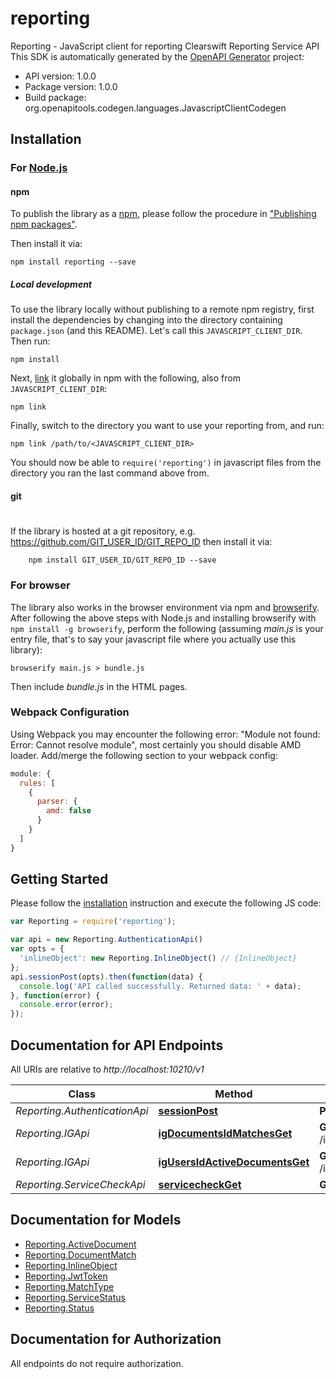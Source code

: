 # reporting

Reporting - JavaScript client for reporting
Clearswift Reporting Service API
This SDK is automatically generated by the [OpenAPI Generator](https://openapi-generator.tech) project:

- API version: 1.0.0
- Package version: 1.0.0
- Build package: org.openapitools.codegen.languages.JavascriptClientCodegen

## Installation

### For [Node.js](https://nodejs.org/)

#### npm

To publish the library as a [npm](https://www.npmjs.com/),
please follow the procedure in ["Publishing npm packages"](https://docs.npmjs.com/getting-started/publishing-npm-packages).

Then install it via:

```shell
npm install reporting --save
```

##### Local development

To use the library locally without publishing to a remote npm registry, first install the dependencies by changing 
into the directory containing `package.json` (and this README). Let's call this `JAVASCRIPT_CLIENT_DIR`. Then run:

```shell
npm install
```

Next, [link](https://docs.npmjs.com/cli/link) it globally in npm with the following, also from `JAVASCRIPT_CLIENT_DIR`:

```shell
npm link
```

Finally, switch to the directory you want to use your reporting from, and run:

```shell
npm link /path/to/<JAVASCRIPT_CLIENT_DIR>
```

You should now be able to `require('reporting')` in javascript files from the directory you ran the last 
command above from.

#### git
#
If the library is hosted at a git repository, e.g.
https://github.com/GIT_USER_ID/GIT_REPO_ID
then install it via:

```shell
    npm install GIT_USER_ID/GIT_REPO_ID --save
```

### For browser

The library also works in the browser environment via npm and [browserify](http://browserify.org/). After following
the above steps with Node.js and installing browserify with `npm install -g browserify`,
perform the following (assuming *main.js* is your entry file, that's to say your javascript file where you actually 
use this library):

```shell
browserify main.js > bundle.js
```

Then include *bundle.js* in the HTML pages.

### Webpack Configuration

Using Webpack you may encounter the following error: "Module not found: Error:
Cannot resolve module", most certainly you should disable AMD loader. Add/merge
the following section to your webpack config:

```javascript
module: {
  rules: [
    {
      parser: {
        amd: false
      }
    }
  ]
}
```

## Getting Started

Please follow the [installation](#installation) instruction and execute the following JS code:

```javascript
var Reporting = require('reporting');

var api = new Reporting.AuthenticationApi()
var opts = {
  'inlineObject': new Reporting.InlineObject() // {InlineObject} 
};
api.sessionPost(opts).then(function(data) {
  console.log('API called successfully. Returned data: ' + data);
}, function(error) {
  console.error(error);
});


```

## Documentation for API Endpoints

All URIs are relative to *http://localhost:10210/v1*

Class | Method | HTTP request | Description
------------ | ------------- | ------------- | -------------
*Reporting.AuthenticationApi* | [**sessionPost**](docs/AuthenticationApi.md#sessionPost) | **POST** /session | 
*Reporting.IGApi* | [**igDocumentsIdMatchesGet**](docs/IGApi.md#igDocumentsIdMatchesGet) | **GET** /ig/documents/{id}/matches | 
*Reporting.IGApi* | [**igUsersIdActiveDocumentsGet**](docs/IGApi.md#igUsersIdActiveDocumentsGet) | **GET** /ig/users/{id}/activeDocuments | 
*Reporting.ServiceCheckApi* | [**servicecheckGet**](docs/ServiceCheckApi.md#servicecheckGet) | **GET** /servicecheck | 


## Documentation for Models

 - [Reporting.ActiveDocument](docs/ActiveDocument.md)
 - [Reporting.DocumentMatch](docs/DocumentMatch.md)
 - [Reporting.InlineObject](docs/InlineObject.md)
 - [Reporting.JwtToken](docs/JwtToken.md)
 - [Reporting.MatchType](docs/MatchType.md)
 - [Reporting.ServiceStatus](docs/ServiceStatus.md)
 - [Reporting.Status](docs/Status.md)


## Documentation for Authorization

 All endpoints do not require authorization.

